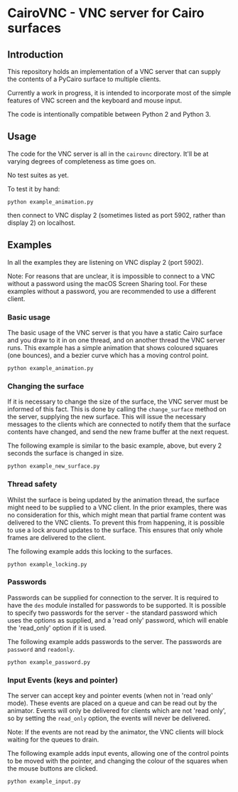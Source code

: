 # CairoVNC - VNC server for Cairo surfaces

## Introduction

This repository holds an implementation of a VNC server that can supply the contents of a
PyCairo surface to multiple clients.

Currently a work in progress, it is intended to incorporate most of the simple features of
VNC screen and the keyboard and mouse input.

The code is intentionally compatible between Python 2 and Python 3.

## Usage

The code for the VNC server is all in the `cairovnc` directory. It'll be at varying degrees
of completeness as time goes on.

No test suites as yet.

To test it by hand:

    python example_animation.py

then connect to VNC display 2 (sometimes listed as port 5902, rather than display 2) on
localhost.

## Examples

In all the examples they are listening on VNC display 2 (port 5902).

Note: For reasons that are unclear, it is impossible to connect to a VNC without a password
using the macOS Screen Sharing tool. For these examples without a password, you are
recommended to use a different client.

### Basic usage

The basic usage of the VNC server is that you have a static Cairo surface and you draw to
it in on one thread, and on another thread the VNC server runs. This example has a simple
animation that shows coloured squares (one bounces), and a bezier curve which has a moving
control point.

    python example_animation.py

### Changing the surface

If it is necessary to change the size of the surface, the VNC server must be informed of
this fact. This is done by calling the `change_surface` method on the server, supplying
the new surface. This will issue the necessary messages to the clients which are connected
to notify them that the surface contents have changed, and send the new frame buffer at
the next request.

The following example is similar to the basic example, above, but every 2 seconds the
surface is changed in size.

    python example_new_surface.py

### Thread safety

Whilst the surface is being updated by the animation thread, the surface might need to
be supplied to a VNC client. In the prior examples, there was no consideration for this,
which might mean that partial frame content was delivered to the VNC clients. To prevent
this from happening, it is possible to use a lock around updates to the surface. This
ensures that only whole frames are delivered to the client.

The following example adds this locking to the surfaces.

    python example_locking.py

### Passwords

Passwords can be supplied for connection to the server. It is required to have the `des`
module installed for passwords to be supported. It is possible to specify two passwords
for the server - the standard password which uses the options as supplied, and a
'read only' password, which will enable the 'read_only' option if it is used.

The following example adds passwords to the server. The passwords are `password` and
`readonly`.

    python example_password.py

### Input Events (keys and pointer)

The server can accept key and pointer events (when not in 'read only' mode). These
events are placed on a queue and can be read out by the animator. Events will only
be delivered for clients which are not 'read only', so by setting the `read_only`
option, the events will never be delivered.

Note: If the events are not read by the animator, the VNC clients will block
      waiting for the queues to drain.

The following example adds input events, allowing one of the control points to
be moved with the pointer, and changing the colour of the squares when the mouse
buttons are clicked.

    python example_input.py

